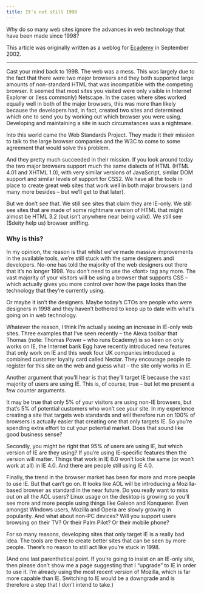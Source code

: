 ```yaml
---
title: It's not still 1998
---
```


Why do so many web sites ignore the advances in web technology that
have been made since 1998?

This article was originally written as a weblog for
[Ecademy](http://www.ecademy.com/) in September 2002.

---

Cast your mind back to 1998. The web was a mess. This was largely due
to the fact that there were two major browsers and they both supported
large amounts of non-standard HTML that was incompatible with the competing
browser. It seemed that most sites you visited were only visible in Internet
Explorer or (less commonly) Netscape. In the cases where sites worked
equally well in both of the major browsers, this was more than likely
because the developers had, in fact, created two sites and determined which
one to send you by working out which browser you were using. Developing and
maintaining a site in such circumstances was a nightmare.

Into this world came the Web Standards Project. They made it their mission
to talk to the large browser companies and the W3C to come to some
agreement that would solve this problem.

And they pretty much succeeded in their mission. If you look around today
the two major browsers support much the same dialects of HTML (HTML 4.01
and XHTML 1.0), with very similar versions of JavaScript, similar DOM
support and similar levels of support for CSS2. We have all the tools in
place to create great web sites that work well in both major browsers (and
many more besides – but we’ll get to that later).

But we don’t see that. We still see sites that claim they are IE-only. We
still see sites that are made of some nightmare version of HTML that might
almost be HTML 3.2 (but isn’t anywhere near being valid). We still see
($deity help us) browser sniffing.

### Why is this?

In my opinion, the reason is that whilst we’ve made massive improvements in
the available tools, we’re still stuck with the same designers andi
developers. No-one has told the majority of the web designers out there
that it’s no longer 1998. You don’t need to use the &lt;font&gt; tag any
more. The vast majority of your visitors will be using a browser that
supports CSS – which actually gives you more control over how the page
looks than the technology that they’re currently using.

Or maybe it isn’t the designers. Maybe today’s CTOs are people who were
designers in 1998 and they haven’t bothered to keep up to date with
what’s going on in web technology.

Whatever the reason, I think I’m actually seeing an increase in IE-only
web sites. Three examples that I’ve seen recently – the Alexa toolbar
that Thomas (note: Thomas Power – who runs Ecademy) is so keen on only
works on IE, the Internet bank Egg have recently introduced new features
that only work on IE and this week four UK companies introduced a combined
customer loyalty card called Nectar. They encourage people to register for
this site on the web and guess what – the site only works in IE.

Another argument that you’ll hear is that they’ll target IE because the
vast majority of users are using IE. This is, of course, true – but let
me present a few counter arguments.

It may be true that only 5% of your visitors are using non-IE browsers, but
that’s 5% of potential customers who won’t see your site. In my experience
creating a site that targets web standards and will therefore run on 100%
of browsers is actually easier that creating one that only targets IE. So
you’re spending extra effort to cut your potential market. Does that sound
like good business sense?

Secondly, you might be right that 95% of users are using IE, but which
version of IE are they using? If you’re using IE-specific features then the
version will matter. Things that work in IE 6.0 won’t look the same (or
won’t work at all) in IE 4.0. And there are people still using IE 4.0.

Finally, the trend in the browser market has been for more and more people
to use IE. But that can’t go on. It looks like AOL will be introducing a
Mozilla-based browser as standard in the near future. Do you really want
to miss out on all the AOL users? Linux usage on the desktop is growing so
you’ll see more and more people using things like Galeon and Konquerer.
Even amongst Windows users, Mozilla and Opera are slowly growing in
popularity. And what about non-PC devices? Will you support users browsing
on their TV? Or their Palm Pilot? Or their mobile phone?

For so many reasons, developing sites that only target IE is a really bad
idea. The tools are there to create better sites that can be seen by more
people. There’s no reason to still act like you’re stuck in 1998.

(And one last parenthetical point. If you’re going to insist on an IE-only
site, then please don’t show me a page suggesting that I “upgrade” to
IE in order to use it. I’m already using the most recent version of
Mozilla, which is far more capable than IE. Switching to IE would be a
downgrade and is therefore a step that I don’t intend to take.)
